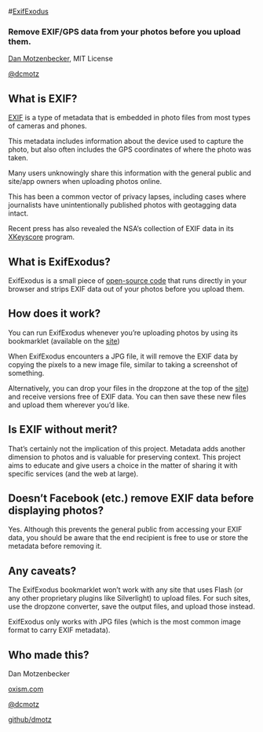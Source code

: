 #[ExifExodus](http://exifexodus.com)

### Remove EXIF/GPS data from your photos before you upload them.

[Dan Motzenbecker](http://oxism.com), MIT License

[@dcmotz](http://twitter.com/dcmotz)


## What is EXIF?
[EXIF](http://en.wikipedia.org/wiki/Exchangeable_image_file_format)
is a type of metadata that is embedded in photo files from most types
of cameras and phones.

This metadata includes information about the device used to capture the photo,
but also often includes the GPS coordinates of where the photo was taken.

Many users unknowingly share this information with the general public
and site/app owners when uploading photos online.

This has been a common vector of privacy lapses, including cases where
journalists have unintentionally published photos with geotagging data intact.

Recent press has also revealed the NSA&rsquo;s collection of EXIF data in
its [XKeyscore](http://en.wikipedia.org/wiki/XKeyscore) program.


## What is ExifExodus?
ExifExodus is a small piece of
[open-source code](https://github.com/dmotz/ExifExodus) that
runs directly in your browser and strips EXIF data out of your photos before
you upload them.


## How does it work?
You can run ExifExodus whenever you&rsquo;re uploading photos by using its
bookmarklet (available on the [site](http://exifexodus.com))

When ExifExodus encounters a JPG file, it will remove the EXIF data by
copying the pixels to a new image file, similar to taking a screenshot of
something.

Alternatively, you can drop your files in the dropzone at the top of the
[site](http://exifexodus.com)) and receive versions free of EXIF data. You can
then save these new files and upload them wherever you&rsquo;d like.


## Is EXIF without merit?
That&rsquo;s certainly not the implication of this project. Metadata adds
another dimension to photos and is valuable for preserving context.
This project aims to educate and give users a choice in the matter of sharing
it with specific services (and the web at large).


## Doesn&rsquo;t Facebook (etc.) remove EXIF data before displaying photos?
Yes. Although this prevents the general public from accessing your EXIF data,
you should be aware that the end recipient is free to use or store the metadata
before removing it.


## Any caveats?
The ExifExodus bookmarklet won&rsquo;t work with any site that uses Flash
(or any other proprietary plugins like Silverlight) to upload files.
For such sites, use the dropzone converter, save the output files, and upload
those instead.

ExifExodus only works with JPG files (which is the most common image
format to carry EXIF metadata).


## Who made this?
Dan Motzenbecker

[oxism.com](http://oxism.com)

[@dcmotz](https://twitter.com/dcmotz)

[github/dmotz](https://github.com/dmotz)

